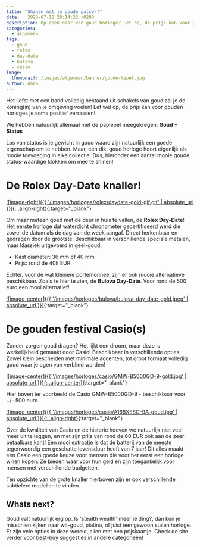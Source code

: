 ```yaml
---
title: "Shinen met je goude patser!"
date:   2023-07-18 20:14:22 +0200
description: Op zoek naar een goud horloge? Let op, de prijs kan voor gouden horloges je soms positief verrassen! In deze blog een aantal mooie goude status-waardige klokken om mee te shinen!
categories:
  - algemeen
tags:
  - goud
  - rolex
  - day-date
  - bulova
  - casio
image: 
  thumbnail: /images/algemeen/banner/goude-lepel.jpg
author: daan
---
```

Het liefst met een band volledig bestaand uit schakels van goud zal je de koning(in) van je omgeving voelen! Let wel op, de prijs kan voor gouden horloges je soms positief verrassen!

We hebben natuurlijk allemaal met de paplepel meegekregen: **Goud = Status**

Los van status is je gewicht in goud waard zijn natuurlijk een goede eigenschap om te hebben. Maar, een dik, goud horloge hoort eigenlijk als mooie toevoeging in elke collectie. Dus, hieronder een aantal mooie goude status-waardige klokken om mee te shinen!

# De Rolex Day-Date knaller!

[![image-right]({{ '/images/horloges/rolex/daydate-gold-gif.gif' | absolute_url }}){: .align-right}](https://www.instagram.com/p/Cu2bL2bqGtm/?img_index=1){:target="_blank"}

Om maar meteen goed met de deur in huis te vallen, de **Rolex Day-Date**! Het eerste horloge dat waterdicht chronometer gecertificeerd werd die zowel de datum als de dag van de week aangaf. Direct herkenbaar en gedragen door de grootste. Beschikbaar in verschillende speciale metalen, maar klassiek uitgevoerd in geel-goud.

- Kast diameter: 36 mm of 40 mm
- Prijs: rond de 40k EUR

Echter, voor de wat kleinere portemonnee, zijn er ook mooie alternatieve beschikbaar. Zoals te hier te zien, de **Bulova Day-Date**. Voor rond de 500 euro een mooi alternatief!

[![image-center]({{ '/images/horloges/bulova/bulova-day-date-gold.jpeg' | absolute_url }})](https://www.instagram.com/p/Cu2bL2bqGtm/?img_index=2){:target="_blank"}

# De gouden festival Casio(s)
Zonder zorgen goud dragen? Het lijkt een droom, maar deze is werkelijkheid gemaakt door Casio! Beschikbaar in verschillende opties. Zowel klein bescheiden met minimale accenten, tot groot formaat volledig goud waar je ogen van verblind worden!

[![image-center]({{ '/images/horloges/casio/GMW-B5000GD-9-gold.jpg' | absolute_url }}){: .align-center}](https://www.casio.com/nl/search-result/?query=goud){:target="_blank"}

Hier boven ter voorbeeld de Casio GMW-B5000GD-9 - beschikbaar voor +/- 500 euro.

[![image-center]({{ '/images/horloges/casio/A168XESG-9A-goud.jpg' | absolute_url }}){: .align-right}](https://www.casio.com/nl/watches/casio/vintage/product.A168XESG-9A/){:target="_blank"}

Over de kwaliteit van Casio en de historie hoeven we natuurlijk niet veel meer uit te leggen, en met zijn prijs van rond de 60 EUR ook aan de zeer betaalbare kant! Een mooi extraatje is dat de batterij van de meeste tegenwoordig een geschatte levensduur heeft van 7 jaar! Dit alles maakt een Casio een goede keuze voor mensen die voor het eerst een horloge willen kopen. Ze bieden waar voor hun geld en zijn toegankelijk voor mensen met verschillende budgetten.

Ten opzichte van de grote knaller hierboven zijn er ook verschillende subtielere modellen te vinden.

## Whats next?
Goud valt natuurlijk erg op. Is 'stealth wealth' meer je ding?, dan kun je misschien kijken naar wit-goud, platina, of juist een gewoon stalen horloge. Er zijn vele opties in deze wereld, allen met een prijskaartje. Check de site verder voor [best-buy](/best-buy) suggesties in andere categorieën!
